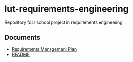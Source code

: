 # lut-requirements-engineering
Repository foor school project in requirements engineering

## Documents

- [Requirements Management Plan](requirements-management-plan.md)
- [README](README.md)